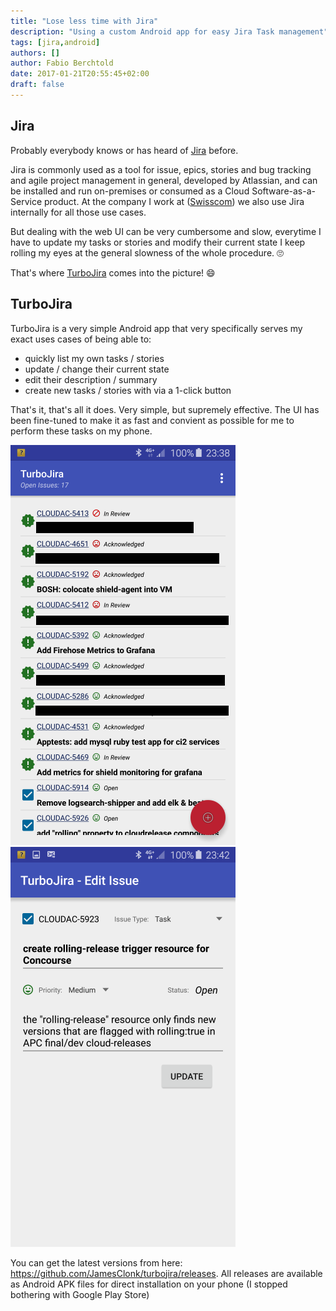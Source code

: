 ```yaml
---
title: "Lose less time with Jira"
description: "Using a custom Android app for easy Jira Task management"
tags: [jira,android]
authors: []
author: Fabio Berchtold
date: 2017-01-21T20:55:45+02:00
draft: false
---
```


## Jira

Probably everybody knows or has heard of [Jira](https://www.atlassian.com/software/jira) before.

Jira is commonly used as a tool for issue, epics, stories and bug tracking and agile project management in general, developed by Atlassian, and can be installed and run on-premises or consumed as a Cloud Software-as-a-Service product.
At the company I work at ([Swisscom](https://www.swisscom.ch/de/business/enterprise/angebot/cloud/cloudservices/application-cloud.html)) we also use Jira internally for all those use cases.

But dealing with the web UI can be very cumbersome and slow, everytime I have to update my tasks or stories and modify their current state I keep rolling my eyes at the general slowness of the whole procedure. 🙄

That's where [TurboJira](https://github.com/JamesClonk/turbojira) comes into the picture! 😄

## TurboJira

TurboJira is a very simple Android app that very specifically serves my exact uses cases of being able to:
- quickly list my own tasks / stories
- update / change their current state
- edit their description / summary
- create new tasks / stories with via a 1-click button

That's it, that's all it does. Very simple, but supremely effective. The UI has been fine-tuned to make it as fast and convient as possible for me to perform these tasks on my phone.

![TurboJira](https://raw.githubusercontent.com/JamesClonk/turbojira/master/screenshot_01.png) ![TurboJira](https://raw.githubusercontent.com/JamesClonk/turbojira/master/screenshot_02.png)

You can get the latest versions from here: https://github.com/JamesClonk/turbojira/releases.
All releases are available as Android APK files for direct installation on your phone (I stopped bothering with Google Play Store)
